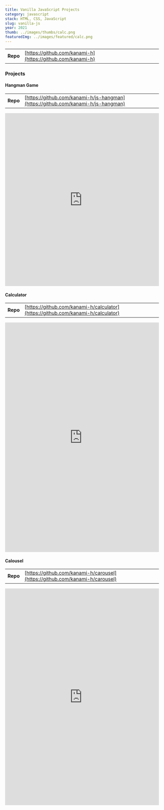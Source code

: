 ```yaml
---
title: Vanilla JavaScript Projects
category: javascript
stack: HTML, CSS, JavaScript
slug: vanilla-js
year: 2021
thumb: ../images/thumbs/calc.png
featuredImg: ../images/featured/calc.png
---
```


|          |                                                            |
| -------- | ---------------------------------------------------------- |
| **Repo** | [https://github.com/kanami-h](https://github.com/kanami-h) |

### Projects

#### Hangman Game

|          |                                                                                  |
| -------- | -------------------------------------------------------------------------------- |
| **Repo** | [https://github.com/kanami-h/js-hangman](https://github.com/kanami-h/js-hangman) |

<iframe height="565" style="width: 100%;" scrolling="no" title="Untitled" src="https://codepen.io/kanami-h/embed/jOLqgxm?default-tab=js%2Cresult" frameborder="no" loading="lazy" allowtransparency="true" allowfullscreen="true">
  See the Pen <a href="https://codepen.io/kanami-h/pen/jOLqgxm">
  Untitled</a> by Kanami (<a href="https://codepen.io/kanami-h">@kanami-h</a>)
  on <a href="https://codepen.io">CodePen</a>.
</iframe>

#### Calculator

|          |                                                                                  |
| -------- | -------------------------------------------------------------------------------- |
| **Repo** | [https://github.com/kanami-h/calculator](https://github.com/kanami-h/calculator) |

<iframe height="750" style="width: 100%;" scrolling="no" title="Calculator" src="https://codepen.io/kanami-h/embed/ExXevLb?default-tab=js%2Cresult" frameborder="no" loading="lazy" allowtransparency="true" allowfullscreen="true">
  See the Pen <a href="https://codepen.io/kanami-h/pen/ExXevLb">
  Calculator</a> by Kanami (<a href="https://codepen.io/kanami-h">@kanami-h</a>)
  on <a href="https://codepen.io">CodePen</a>.
</iframe>

#### Calousel

|          |                                                                              |
| -------- | ---------------------------------------------------------------------------- |
| **Repo** | [https://github.com/kanami-h/carousel](https://github.com/kanami-h/carousel) |

<iframe height="708" style="width: 100%;" scrolling="no" title="" src="https://codepen.io/kanami-h/embed/vYZvwvv?default-tab=js%2Cresult" frameborder="no" loading="lazy" allowtransparency="true" allowfullscreen="true">
  See the Pen <a href="https://codepen.io/kanami-h/pen/vYZvwvv">
  </a> by Kanami (<a href="https://codepen.io/kanami-h">@kanami-h</a>)
  on <a href="https://codepen.io">CodePen</a>.
</iframe>
